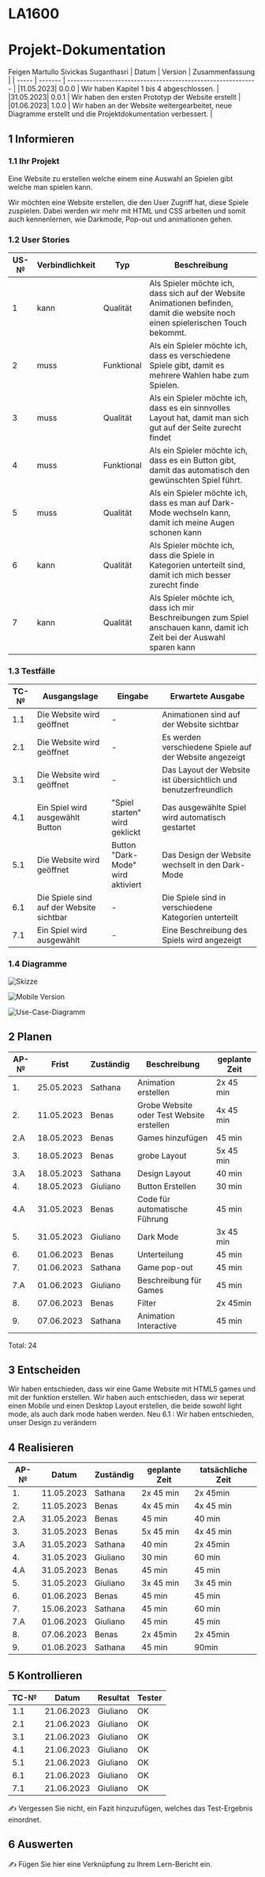 # LA1600
# Projekt-Dokumentation


Feigen Martullo Sivickas Suganthasri
| Datum | Version | Zusammenfassung                                              |
| ----- | ------- | ------------------------------------------------------------ |
|11.05.2023| 0.0.0   | Wir haben Kapitel 1 bis 4 abgeschlossen. |
|31.05.2023| 0.0.1   | Wir haben den ersten Prototyp der Website erstellt |
|01.06.2023| 1.0.0   | Wir haben an der Website weitergearbeitet, neue Diagramme erstellt und die Projektdokumentation verbessert. |

## 1 Informieren

### 1.1 Ihr Projekt


Eine Website zu erstellen welche einem eine Auswahl an Spielen gibt welche man spielen kann.

Wir möchten eine Website erstellen, die den User Zugriff hat, diese Spiele zuspielen. Dabei werden wir mehr mit HTML und CSS arbeiten und somit auch kennenlernen, wie Darkmode, Pop-out und animationen gehen. 

### 1.2 User Stories
| US-№ | Verbindlichkeit | Typ  | Beschreibung                       |
| ---- | ------------ | ------- | ----------------- |
|1| kann|Qualität| Als Spieler möchte ich, dass sich auf der Website Animationen befinden, damit die website noch einen spielerischen Touch bekommt.|
| 2 |muss |   Funktional   | Als ein Spieler möchte ich, dass es verschiedene Spiele gibt, damit es mehrere Wahlen habe zum Spielen.  |
| 3 | muss  | Qualität |Als ein Spieler möchte ich, dass es ein sinnvolles Layout hat, damit man sich gut auf der Seite zurecht findet |
| 4 | muss   | Funktional  | Als ein Spieler möchte ich, dass es ein Button gibt, damit das automatisch den gewünschten Spiel führt.|
| 5 | muss| Qualität  |Als ein Spieler möchte ich, dass es man auf Dark-Mode wechseln kann, damit ich meine Augen schonen kann |
|6| kann| Qualität|Als Spieler möchte ich, dass die Spiele in Kategorien unterteilt sind, damit ich mich besser zurecht finde|
|7|kann|Qualität|Als Spieler möchte ich, dass ich mir Beschreibungen zum Spiel anschauen kann, damit ich Zeit bei der Auswahl sparen kann|

### 1.3 Testfälle

| TC-№ | Ausgangslage | Eingabe | Erwartete Ausgabe |
| ---- | ------------ | ------- | ----------------- |
|1.1	|Die Website wird geöffnet|	-	|Animationen sind auf der Website sichtbar|
|2.1	|Die Website wird geöffnet|	-	|Es werden verschiedene Spiele auf der Website angezeigt|
|3.1|	Die Website wird geöffnet|	-	|Das Layout der Website ist übersichtlich und benutzerfreundlich|
|4.1	|Ein Spiel wird ausgewählt	Button| "Spiel starten" wird geklickt	|Das ausgewählte Spiel wird automatisch gestartet|
|5.1	|Die Website wird geöffnet	|Button "Dark-Mode" wird aktiviert	|Das Design der Website wechselt in den Dark-Mode|
|6.1|	Die Spiele sind auf der Website sichtbar|	-	|Die Spiele sind in verschiedene Kategorien unterteilt|
|7.1	|Ein Spiel wird ausgewählt|	-	|Eine Beschreibung des Spiels wird angezeigt|

### 1.4 Diagramme

![Skizze](https://github.com/GM21GM/LA1600/assets/111045604/5d351780-9ea6-4a55-9213-0c98249d6a39)

![Mobile Version](https://github.com/GM21GM/LA1600/assets/111045604/25b05724-5db3-4598-83c7-e1422a4c11db)


![Use-Case-Diagramm](https://github.com/GM21GM/LA1600/assets/111046257/9a45e2d4-5ce9-411b-ae76-97a195576928)




## 2 Planen

| AP-№ | Frist | Zuständig | Beschreibung | geplante Zeit |
| ---- | ----- | --------- | ------------ | ------------- |
| 1.  | 25.05.2023 | Sathana | Animation erstellen | 2x 45 min |
| 2.  | 11.05.2023 | Benas | Grobe Website oder Test Website erstellen | 4x 45 min |
| 2.A | 18.05.2023 | Benas | Games hinzufügen | 45 min |
| 3.  | 18.05.2023 | Benas | grobe Layout | 5x 45 min |
| 3.A | 18.05.2023 | Sathana | Design Layout | 40 min  |
| 4.  | 18.05.2023 | Giuliano | Button Erstellen | 30 min |
| 4.A | 31.05.2023 | Benas | Code für automatische Führung |  45 min  |
| 5.  | 31.05.2023 | Giuliano | Dark Mode | 3x 45 min |
| 6.  | 01.06.2023 | Benas | Unterteilung | 45 min |
| 7.  | 01.06.2023 | Sathana | Game pop-out | 45 min |
| 7.A | 01.06.2023 | Giuliano | Beschreibung für Games | 45 min |
| 8.  | 07.06.2023 | Benas | Filter | 2x 45min |
| 9.  | 07.06.2023 | Sathana | Animation Interactive | 45 min |


Total: 24

## 3 Entscheiden

Wir haben entschieden, dass wir eine Game Website mit HTML5 games und mit der <embed> funktion erstellen.
Wir haben auch entschieden, dass wir seperat einen Mobile und einen Desktop Layout erstellen, die beide sowohl light mode, als auch dark mode haben werden.
Neu 6.1 : Wir haben entschieden, unser Design zu verändern

## 4 Realisieren

| AP-№ | Datum | Zuständig | geplante Zeit | tatsächliche Zeit |
| ---- | ----- | --------- | ------------- | ----------------- |
| 1.  | 11.05.2023 | Sathana | 2x 45 min| 2x 45min  |
| 2.  | 11.05.2023 | Benas | 4x 45 min | 4x 45 min |
| 2.A | 31.05.2023 | Benas | 45 min   | 40 min|
| 3.  | 31.05.2023 | Benas | 5x 45 min | 4x 45 min |
| 3.A | 31.05.2023 | Sathana | 40 min  | 2x 45min |
| 4.  | 31.05.2023 | Giuliano | 30 min | 60 min |
| 4.A  | 31.05.2023 | Benas | 45 min | 45 min |
| 5.  | 31.05.2023 | Giuliano | 3x 45 min | 3x 45 min |
| 6.  | 01.06.2023 | Benas | 45 min | 45 min |
| 7.  | 15.06.2023 | Sathana | 45 min | 60 min |
| 7.A | 01.06.2023 | Giuliano | 45 min | 45 min |
| 8.  | 07.06.2023 | Benas    | 2x 45min | 2x 45min|
| 9.  | 01.06.2023 | Sathana | 45 min | 90min |


## 5 Kontrollieren

| TC-№ | Datum | Resultat | Tester |
| ---- | ----- | -------- | ------ |
| 1.1  | 21.06.2023 | Giuliano | OK |
| 2.1  | 21.06.2023 | Giuliano | OK |
| 3.1  | 21.06.2023 | Giuliano | OK |
| 4.1  | 21.06.2023 | Giuliano | OK |
| 5.1  | 21.06.2023 | Giuliano | OK |
| 6.1  | 21.06.2023 | Giuliano | OK |
| 7.1  | 21.06.2023 | Giuliano | OK |


✍️ Vergessen Sie nicht, ein Fazit hinzuzufügen, welches das Test-Ergebnis einordnet.

## 6 Auswerten

✍️ Fügen Sie hier eine Verknüpfung zu Ihrem Lern-Bericht ein.
